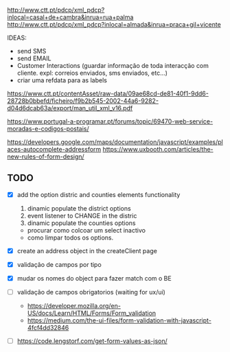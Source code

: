 http://www.ctt.pt/pdcp/xml_pdcp?inlocal=casal+de+cambra&inrua=rua+palma
http://www.ctt.pt/pdcp/xml_pdcp?inlocal=almada&inrua=praca+gil+vicente

IDEAS:
- send SMS
- send EMAIL
- Customer Interactions (guardar informação de toda interacção com cliente. expl: correios enviados, sms enviados, etc...)
- criar uma refdata para as labels

https://www.ctt.pt/contentAsset/raw-data/09ae68cd-de81-40f1-9dd6-28728b0bbefd/ficheiro/f9b2b545-2002-44a6-9282-d04d6dcab63a/export/man_util_xml_v16.pdf

https://www.portugal-a-programar.pt/forums/topic/69470-web-service-moradas-e-codigos-postais/

https://developers.google.com/maps/documentation/javascript/examples/places-autocomplete-addressform
https://www.uxbooth.com/articles/the-new-rules-of-form-design/


## TODO

- [x] add the option distric and counties elements functionality
    1. dinamic populate the district options
    2. event listener to CHANGE in the distric
    3. dinamic populate the counties options

    - procurar como colcoar um select inactivo
    - como limpar todos os options.

- [x] create an address object in the createClient page
- [x] validação de campos por tipo
- [x] mudar os nomes do object para fazer match com o BE
- [ ] validação de campos obrigatorios (waiting for ux/ui)
    - https://developer.mozilla.org/en-US/docs/Learn/HTML/Forms/Form_validation
    - https://medium.com/the-ui-files/form-validation-with-javascript-4fcf4dd32846
- [ ] https://code.lengstorf.com/get-form-values-as-json/